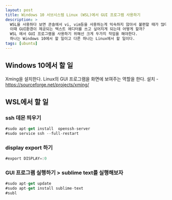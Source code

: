 ```yaml
---
layout: post
title: Windows 10 서브시스템 Linux (WSL)에서 GUI 프로그램 사용하기
description: >
  WSL을 사용하다 보면 콘솔에서 vi, vim등을 사용하는게 익숙하지 않아서 불편할 때가 많다. 
  이때 GUI환경이 제공되는 텍스트 에디터를 쓰고 싶어지게 되는데 어떻게 할까? 
  WSL 에서 GUI 프로그램을 사용하기 위해선 크게 두가지 작업을 해야한다.
  하나는 Windows 10에서 할 일이고 다른 하나는 Linux에서 할 일이다.
tags: [ubuntu]
---
```


## Windows 10에서 할 일
Xming을 설치한다. Linux의 GUI 프로그램을 화면에 보여주는 역할을 한다.
설치 - https://sourceforge.net/projects/xming/

## WSL에서 할 일
### ssh 데몬 띄우기
~~~js
#sudo apt-get install  openssh-server
#sudo service ssh --full-restart
~~~

### display export 하기
~~~js
#export DISPLAY=:0
~~~

### GUI 프로그램 실행하기 > sublime text를 실행해보자


~~~js
#sudo apt-get update
#sudo apt-get install sublime-text
#subl
~~~

